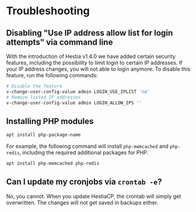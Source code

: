 # Troubleshooting

## Disabling "Use IP address allow list for login attempts" via command line

With the introduction of Hestia v1.4.0 we have added certain security features,
including the possibility to limit login to certain IP addresses. If
your IP address changes, you will not able to login anymore. To disable
this feature, run the following commands:

```sh
# Disable the feature
v-change-user-config-value admin LOGIN_USE_IPLIST 'no'
# Remove listed IP addresses
v-change-user-config-value admin LOGIN_ALLOW_IPS ''
```

## Installing PHP modules

```sh
apt install php-package-name
```

For example, the following command will install `php-memcached` and `php-redis`, including the required
additional packages for PHP.

```sh
apt install php-memcached php-redis
```

## Can I update my cronjobs via `crontab -e`?

No, you cannot. When you update HestiaCP, the crontab will simply get
overwritten. The changes will not get saved in backups either.
